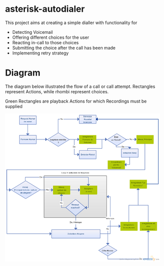 # asterisk-autodialer

This project aims at creating a simple dialler with functionality for

* Detecting Voicemail
* Offering different choices for the user
* Reacting in-call to those choices
* Submitting the choice after the call has been made
* Implementing retry strategy


# Diagram
The diagram below illustrated the flow of a call or call attempt.
Rectangles represent Actions, while rhombi represent choices.

Green Rectangles are playback Actions for which Recordings must be supplied

![diagram](/doc/flowchart.png?raw=true)
